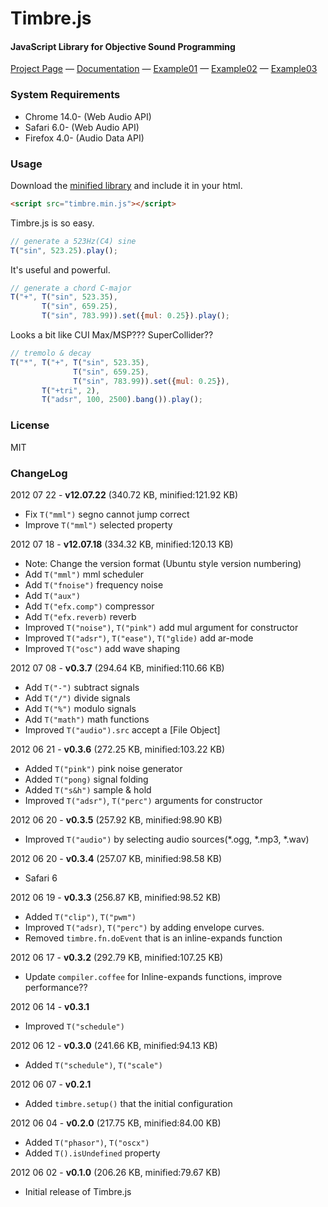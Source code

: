 Timbre.js
========

#### JavaScript Library for Objective Sound Programming ####

[Project Page](http://mohayonao.github.com/timbre/) — [Documentation](http://mohayonao.github.com/timbre/documents) — [Example01](http://mohayonao.github.com/timbre/examples/002_rhythmsequencer.html)  — [Example02](http://mohayonao.github.com/timbre/examples/003_loadwavfiles.html)  — [Example03](http://mohayonao.github.com/timbre/examples/004_timbresynth.html)


### System Requirements ###
* Chrome 14.0- (Web Audio API)
* Safari 6.0- (Web Audio API)
* Firefox 4.0- (Audio Data API)


### Usage ###

Download the [minified library](http://mohayonao.github.com/timbre/timbre.min.js) and include it in your html.
```html
<script src="timbre.min.js"></script>
```

Timbre.js is so easy.
```js
// generate a 523Hz(C4) sine
T("sin", 523.25).play();
```

It's useful and powerful.
```js
// generate a chord C-major 
T("+", T("sin", 523.35),
       T("sin", 659.25),
       T("sin", 783.99)).set({mul: 0.25}).play();
```

Looks a bit like CUI Max/MSP??? SuperCollider??
```js
// tremolo & decay  
T("*", T("+", T("sin", 523.35),
              T("sin", 659.25),
              T("sin", 783.99)).set({mul: 0.25}),
       T("+tri", 2),
       T("adsr", 100, 2500).bang()).play();
```

### License ###

MIT

### ChangeLog ###
2012 07 22 - **v12.07.22** (340.72 KB, minified:121.92 KB)
* Fix `T("mml")` segno cannot jump correct
* Improve `T("mml")` selected property


2012 07 18 - **v12.07.18** (334.32 KB, minified:120.13 KB)
* Note: Change the version format (Ubuntu style version numbering)
* Add `T("mml")` mml scheduler
* Add `T("fnoise")` frequency noise
* Add `T("aux")`
* Add `T("efx.comp")` compressor
* Add `T("efx.reverb)` reverb
* Improved `T("noise")`, `T("pink")` add mul argument for constructor
* Improved `T("adsr")`, `T("ease")`, `T("glide)` add ar-mode
* Improved `T("osc")` add wave shaping


2012 07 08 - **v0.3.7** (294.64 KB, minified:110.66 KB)
* Add `T("-")` subtract signals
* Add `T("/")` divide signals
* Add `T("%")` modulo signals
* Add `T("math")` math functions
* Improved `T("audio").src` accept a [File Object]


2012 06 21 - **v0.3.6** (272.25 KB, minified:103.22 KB)
* Added `T("pink")` pink noise generator
* Added `T("pong)` signal folding
* Added `T("s&h")` sample & hold
* Improved `T("adsr")`, `T("perc")` arguments for constructor


2012 06 20 - **v0.3.5** (257.92 KB, minified:98.90 KB)
* Improved `T("audio")` by selecting audio sources(*.ogg, *.mp3, *.wav)


2012 06 20 - **v0.3.4** (257.07 KB, minified:98.58 KB)
* Safari 6


2012 06 19 - **v0.3.3** (256.87 KB, minified:98.52 KB)
* Added `T("clip")`, `T("pwm")`
* Improved `T("adsr)`, `T("perc")` by adding envelope curves.
* Removed `timbre.fn.doEvent` that is an inline-expands function 


2012 06 17 - **v0.3.2** (292.79 KB, minified:107.25 KB)
* Update `compiler.coffee` for Inline-expands functions, improve performance??


2012 06 14 - **v0.3.1**
* Improved `T("schedule")`


2012 06 12 - **v0.3.0** (241.66 KB, minified:94.13 KB)
* Added `T("schedule")`, `T("scale")`


2012 06 07 - **v0.2.1**
* Added `timbre.setup()` that the initial configuration


2012 06 04 - **v0.2.0** (217.75 KB, minified:84.00 KB)
* Added `T("phasor")`, `T("oscx")`
* Added `T().isUndefined` property


2012 06 02 - **v0.1.0** (206.26 KB, minified:79.67 KB)

* Initial release of Timbre.js
